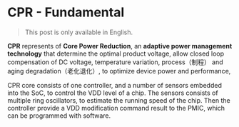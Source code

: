 # CPR - Fundamental

> This post is only available in English.

**CPR** represents of **Core Power Reduction**, an **adaptive power management technology** that determine the optimal product voltage, allow closed loop compensation of DC voltage, temperature variation, process（制程） and aging degradation（老化退化）, to optimize device power and performance,

CPR core consists of one controller, and a number of sensors embedded into the SoC, to control the VDD level of a chip. The sensors consists of multiple ring oscillators, to estimate the running speed of the chip. Then the controller provide a VDD modification command result to the PMIC, which can be programmed with software.
